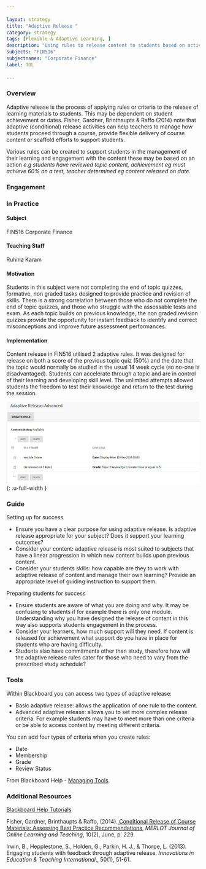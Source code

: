 ```yaml
---

layout: strategy
title: "Adaptive Release "
category: strategy
tags: [Flexible & Adaptive Learning, ] 
description: "Using rules to release content to students based on activity."
subjects: "FIN516"
subjectnames: "Corporate Finance"
label: TOL

---
```


### Overview

Adaptive release is the process of applying rules or criteria to the release of learning materials to students. This may be dependent on student achievement or dates. Fisher, Gardner, Brinthaupts & Raffo (2014) note that adaptive (conditional) release activities can help teachers to manage how students proceed through a course, provide flexible delivery of course content or scaffold efforts to support students.

Various rules can be created to support students in the management of their learning and engagement with the content these may be based on an action *e.g students have reviewed topic content, achievement eg must achieve 60% on a test, teacher determined eg content released on date*.

### Engagement

### In Practice
<div class="u-release practice" >

<div class="practice-item">
<div class="practice-content" markdown="1">

#### Subject 

FIN516 Corporate Finance

#### Teaching Staff

Ruhina Karam

#### Motivation

Students in this subject were not completing the end of topic quizzes, formative, non graded tasks designed to provide practice and revision of skills. There is a strong correlation between those who do not complete the end of topic quizzes, and those who struggle with the assessable tests and exam. As each topic builds on previous knowledge, the non graded revision quizzes provide the opportunity for instant feedback to identify and correct misconceptions and improve future assessment performances. 

#### Implementation

Content release in FIN516 utilised 2 adaptive rules. It was designed for release on both a score of the previous topic quiz (50%) and the date that the topic would normally be studied in the usual 14 week cycle (so no-one is disadvantaged). Students can accelerate through a topic and are in control of their learning and developing skill level.  The unlimited attempts allowed students the freedom to test their knowledge and return to the test during the session.  

![Screenshot of Adaptive Release rules](../images/practices/adaptive-release-1.png){: .u-full-width
}

</div>
</div>
</div>

### Guide

Setting up for success

* Ensure you have a clear purpose for using adaptive release. Is adaptive release appropriate for your subject? Does it support your learning outcomes?
* Consider your content: adaptive release is most suited to subjects that have a linear progression in which new content builds upon previous content.  
* Consider your students skills: how capable are they to work with adaptive release of content and manage their own learning? Provide an appropriate level of guiding instruction to support them.

Preparing students for success
* Ensure students are aware of what you are doing and why.  It may be confusing to students if for example there is only one module.  Understanding why you have designed the release of content in this way also supports students engagement in the process.  
* Consider your learners, how much support will they need. If content is released for achievement what support do you have in place for students who are having difficulty.  
* Students also have commitments other than study, therefore how will the adaptive release rules cater for those who need to vary from the prescribed study schedule?

### Tools

Within Blackboard you can access two types of adaptive release:

* Basic adaptive release: allows the application of one rule to the content.
* Advanced adaptive release: allows you to set more complex release criteria. For example students may have to meet more than one criteria or be able to access content by meeting different criteria.  

You can add four types of criteria when you create rules:

* Date
* Membership
* Grade
* Review Status

From Blackboard Help - [Managing Tools](https://help.blackboard.com/Learn/Administrator/Hosting/Tools_Management/Managing_Tools).

### Additional Resources

<div class="apa-ref" markdown="1">

[Blackboard Help Tutorials](https://help.blackboard.com/Learn/Instructor/Course_Content/Release_Content/Rules_for_Releasing_Content)

Fisher, Gardner, Brinthaupts & Raffo, (2014).[ Conditional Release of Course Materials: Assessing Best Practice Recommendations](http://jolt.merlot.org/vol10no2/fisher_0614.pdf), *MERLOT Journal of Online Learning and Teaching*, 10(2), June, p. 229.

Irwin, B., Hepplestone, S., Holden, G., Parkin, H. J., & Thorpe, L. (2013). Engaging students with feedback through adaptive release. *Innovations in Education & Teaching International*., 50(1), 51-61.

</div>

